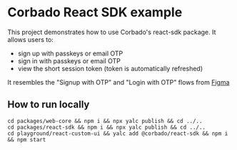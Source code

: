 # Corbado React SDK example

This project demonstrates how to use Corbado's react-sdk package.
It allows users to:
- sign up with passkeys or email OTP
- sign in with passkeys or email OTP
- view the short session token (token is automatically refreshed)

It resembles the "Signup with OTP" and "Login with OTP" flows from [Figma](https://www.figma.com/file/t68RCXKUvpdg7ljj2X0zGb/Corbado-Developer-Panel?type=design&node-id=1272-96&mode=design&t=ATURw9BEwrTdGxNn-0)

## How to run locally
```
cd packages/web-core && npm i && npx yalc publish && cd ../..
cd packages/react-sdk && npm i && npx yalc publish && cd ../..
cd playground/react-custom-ui && yalc add @corbado/react-sdk && npm i && npm start
```
